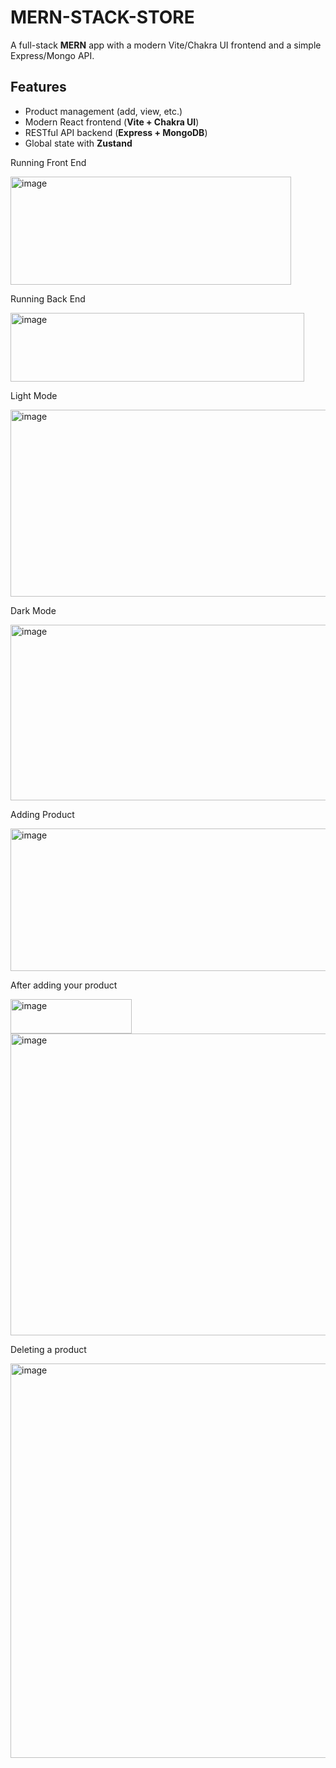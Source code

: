 # MERN-STACK-STORE

A full-stack **MERN** app with a modern Vite/Chakra UI frontend and a simple Express/Mongo API.

## Features
- Product management (add, view, etc.)
- Modern React frontend (**Vite + Chakra UI**)
- RESTful API backend (**Express + MongoDB**)
- Global state with **Zustand**



Running Front End

<img width="449" height="173" alt="image" src="https://github.com/user-attachments/assets/2e00b46b-0d3a-43b3-9b84-ab1cb5b5f27c" />


Running Back End

<img width="470" height="110" alt="image" src="https://github.com/user-attachments/assets/30da57ee-b3f6-45fa-9b82-dce527ab95dc" />


Light Mode

<img width="731" height="299" alt="image" src="https://github.com/user-attachments/assets/a3ff86e1-ff66-4bae-8ef9-b74f46af7212" />

Dark Mode

<img width="749" height="281" alt="image" src="https://github.com/user-attachments/assets/f2ed5a43-a043-4918-a07d-f73fe700fe8d" />

Adding Product

<img width="607" height="228" alt="image" src="https://github.com/user-attachments/assets/9288d1f1-fdee-4d57-be48-e4bc9725a2a6" />

After adding your product

<img width="194" height="55" alt="image" src="https://github.com/user-attachments/assets/69061b0e-356c-433d-a2ca-eac80cbfb52f" />

<img width="800" height="483" alt="image" src="https://github.com/user-attachments/assets/b6c21654-fd2e-4b2a-883b-a628414759a9" />

Deleting a product 

<img width="752" height="631" alt="image" src="https://github.com/user-attachments/assets/c458c8e2-29a2-4129-b7bd-15d78b3b9360" />

